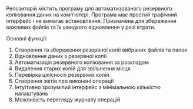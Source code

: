 Репозиторій містить програму для автоматизованого резервного копіювання даних на комп’ютері. Програма має простий графічний інтерфейс і не вимагає встановлення. Призначена для збереження важливих файлів та їх швидкого відновлення у разі втрати.

Основні функції:
1. Створення та збереження резервної копії вибраних файлів та папок
2. Відновлення даних з резервної копії
3. Автоматизація резервного копіювання за розкладом
4. Видалення старих копій для звільнення місця
5. Перевірка цілісності резервних копій
6. Створення звітів про виконані операції
7. Інтуїтивно зрозумілий інтерфейс з мінімальною кількістю налаштувань
8. Можливість перегляду журналу операцій
